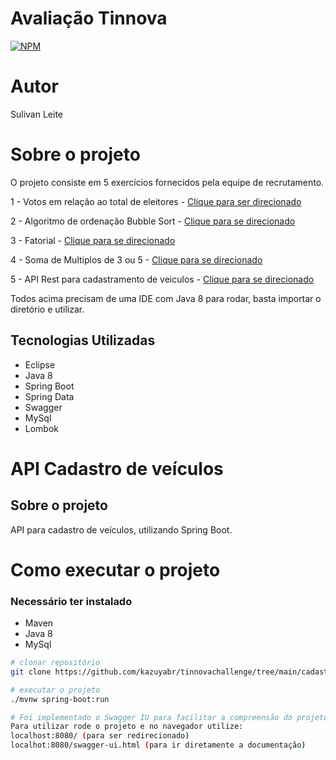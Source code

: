 # Avaliação Tinnova
[![NPM](https://img.shields.io/npm/l/react)](https://github.com/kazuyabr/tinnovachallenge/blob/main/LICENSE) 


# Autor

Sulivan Leite


# Sobre o projeto

O projeto consiste em 5 exercícios fornecidos pela equipe de recrutamento.

1 - Votos em relação ao total de eleitores - [Clique para ser direcionado](https://github.com/kazuyabr/tinnovachallenge/tree/main/eleitores)

2 - Algoritmo de ordenação Bubble Sort - [Clique para se direcionado](https://github.com/kazuyabr/tinnovachallenge/tree/main/bubblesort)

3 - Fatorial - [Clique para se direcionado](https://github.com/kazuyabr/tinnovachallenge/tree/main/fatorial)

4 - Soma de Multiplos de 3 ou 5 - [Clique para se direcionado](https://github.com/kazuyabr/tinnovachallenge/tree/main/multiplos)

5 - API Rest para cadastramento de veiculos - [Clique para se direcionado](https://github.com/kazuyabr/tinnovachallenge/tree/main/cadastroVeiculos)

Todos acima precisam de uma IDE com Java 8 para rodar, basta importar o diretório e utilizar.

## Tecnologias Utilizadas
- Eclipse
- Java 8
- Spring Boot
- Spring Data
- Swagger
- MySql
- Lombok

# API Cadastro de veículos
## Sobre o projeto
API para cadastro de veículos, utilizando Spring Boot.

# Como executar o projeto
### Necessário ter instalado
- Maven
- Java 8
- MySql

```bash
# clonar repositório
git clone https://github.com/kazuyabr/tinnovachallenge/tree/main/cadastroVeiculos

# executar o projeto
./mvnw spring-boot:run

# Foi implementado o Swagger IU para facilitar a compreensão do projeto
Para utilizar rode o projeto e no navegador utilize:
localhost:8080/ (para ser redirecionado)
localhot:8080/swagger-ui.html (para ir diretamente a documentação)
```

